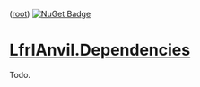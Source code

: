 ﻿([root](https://github.com/CalionVarduk/LfrlAnvil))
[![NuGet Badge](https://buildstats.info/nuget/LfrlAnvil.Dependencies)](https://www.nuget.org/packages/LfrlAnvil.Dependencies/)

# [LfrlAnvil.Dependencies](https://github.com/CalionVarduk/LfrlAnvil/tree/main/src/LfrlAnvil.Dependencies)

Todo.

